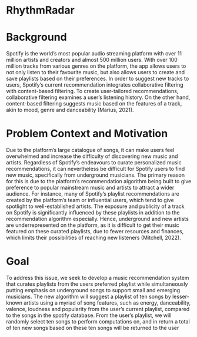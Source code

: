 # RhythmRadar

# Background
Spotify is the world’s most popular audio streaming platform with over 11 million artists and creators
and almost 500 million users. With over 100 million tracks from various genres on the platform, the app
allows users to not only listen to their favourite music, but also allows users to create and save playlists
based on their preferences. In order to suggest new tracks to users, Spotify’s current recommendation
integrates collaborative filtering with content-based filtering. To create user-tailored recommendations,
collaborative filtering examines a user’s listening history. On the other hand, content-based filtering suggests music based on the features of a track, akin to mood, genre and danceability (Marius, 2021).

# Problem Context and Motivation
Due to the platform’s large catalogue of songs, it can make users feel overwhelmed and increase the difficulty of discovering new music and artists. Regardless of Spotify’s endeavours to curate personalized
music recommendations, it can nevertheless be difficult for Spotify users to find new music, specifically
from underground musicians. The primary reason for this is due to the platform’s recommendation algorithm being built to give preference to popular mainstream music and artists to attract a wider audience.
For instance, many of Spotify’s playlist recommendations are created by the platform’s team or influential
users, which tend to give spotlight to well-established artists. The exposure and publicity of a track on
Spotify is significantly influenced by these playlists in addition to the recommendation algorithm especially. Hence, underground and new artists are underrepresented on the platform, as it is difficult to get
their music featured on these curated playlists, due to fewer resources and finances, which limits their
possibilities of reaching new listeners (Mitchell, 2022).

# Goal
To address this issue, we seek to develop a music recommendation system that curates playlists
from the users preferred playlist while simultaneously putting emphasis on underground
songs to support small and emerging musicians. The new algorithm will suggest a playlist of ten
songs by lesser-known artists using a myriad of song features, such as energy, danceability, valence, loudness and popularity from the user’s current playlist, compared to the songs in the spotify database. From
the user’s playlist, we will randomly select ten songs to perform computations on, and in return a total of
ten new songs based on these ten songs will be returned to the user
